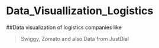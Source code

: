 # Data_Visuallization_Logistics
##Data visualization of logistics companies like
>Swiggy, Zomato and also Data from JustDial
